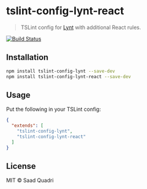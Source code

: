 # tslint-config-lynt-react

>  TSLint config for [Lynt](https://github.com/saadq/lynt) with additional React rules.

[![Build Status](https://travis-ci.org/saadq/tslint-config-lynt-react.svg?branch=master)](https://travis-ci.org/saadq/tslint-config-lynt-react)

## Installation

```bash
npm install tslint-config-lynt --save-dev
npm install tslint-config-lynt-react --save-dev
```

## Usage

Put the following in your TSLint config:

```json
{
  "extends": [
    "tslint-config-lynt",
    "tslint-config-lynt-react"
  ]
}
```

## License

MIT &copy; Saad Quadri
